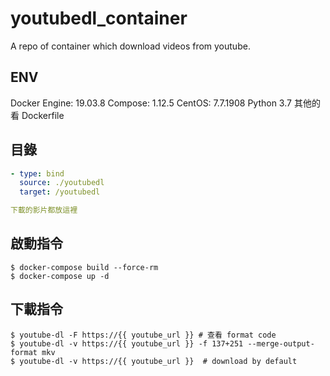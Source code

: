 # youtubedl_container

A repo of container which download videos from youtube.

## ENV

Docker Engine: 19.03.8
Compose: 1.12.5
CentOS: 7.7.1908
Python 3.7
其他的看 Dockerfile

## 目錄

```yaml
- type: bind
  source: ./youtubedl
  target: /youtubedl

下載的影片都放這裡
```

## 啟動指令

```shell
$ docker-compose build --force-rm
$ docker-compose up -d
```

## 下載指令

```shell
$ youtube-dl -F https://{{ youtube_url }} # 查看 format code
$ youtube-dl -v https://{{ youtube_url }} -f 137+251 --merge-output-format mkv
$ youtube-dl -v https://{{ youtube_url }}  # download by default
```
